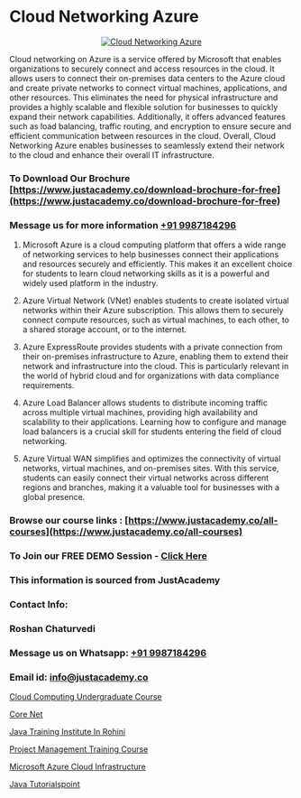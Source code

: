 # Cloud Networking Azure

<p align="center">
  <a href="https://justacademy.co/course-detail/microsoft-azure-training">
    <img src="https://justacademy.co/storage2/course_image/1708336833_course_image.png" alt="Cloud Networking Azure">
  </a>
</p>


Cloud networking on Azure is a service offered by Microsoft that enables organizations to securely connect and access resources in the cloud. It allows users to connect their on-premises data centers to the Azure cloud and create private networks to connect virtual machines, applications, and other resources. This eliminates the need for physical infrastructure and provides a highly scalable and flexible solution for businesses to quickly expand their network capabilities. Additionally, it offers advanced features such as load balancing, traffic routing, and encryption to ensure secure and efficient communication between resources in the cloud. Overall, Cloud Networking Azure enables businesses to seamlessly extend their network to the cloud and enhance their overall IT infrastructure. 
### To Download Our Brochure [https://www.justacademy.co/download-brochure-for-free](https://www.justacademy.co/download-brochure-for-free)
### Message us for more information [+91 9987184296](https://api.whatsapp.com/send?phone=919987184296)
1) Microsoft Azure is a cloud computing platform that offers a wide range of networking services to help businesses connect their applications and resources securely and efficiently. This makes it an excellent choice for students to learn cloud networking skills as it is a powerful and widely used platform in the industry.

2) Azure Virtual Network (VNet) enables students to create isolated virtual networks within their Azure subscription. This allows them to securely connect compute resources, such as virtual machines, to each other, to a shared storage account, or to the internet.

3) Azure ExpressRoute provides students with a private connection from their on-premises infrastructure to Azure, enabling them to extend their network and infrastructure into the cloud. This is particularly relevant in the world of hybrid cloud and for organizations with data compliance requirements.

4) Azure Load Balancer allows students to distribute incoming traffic across multiple virtual machines, providing high availability and scalability to their applications. Learning how to configure and manage load balancers is a crucial skill for students entering the field of cloud networking.

5) Azure Virtual WAN simplifies and optimizes the connectivity of virtual networks, virtual machines, and on-premises sites. With this service, students can easily connect their virtual networks across different regions and branches, making it a valuable tool for businesses with a global presence.

### Browse our course links : [https://www.justacademy.co/all-courses](https://www.justacademy.co/all-courses) 
### To Join our FREE DEMO Session - [Click Here](https://www.justacademy.co/register-for-course-demo)


### This information is sourced from JustAcademy
### Contact Info:
### Roshan Chaturvedi
### Message us on Whatsapp: [+91 9987184296](https://api.whatsapp.com/send?phone=919987184296)
### Email id: [info@justacademy.co](mailto:info@justacademy.co)
                
[Cloud Computing Undergraduate Course](https://www.linkedin.com/pulse/cloud-computing-undergraduate-course-justacademy-beangaluru-ju2oc?trackingId=p7oqYdG2r6h40LdSeaaazg%3D%3D&lipi=urn%3Ali%3Apage%3Ad_flagship3_company_admin%3B2qwrzgiWQzeuI91QF0QA9w%3D%3D)

[Core Net](https://www.linkedin.com/pulse/core-net-justacademy-thane-mcb1c?trackingId=zIa4Lg4X0yzX5NdSGaaNcw%3D%3D&lipi=urn%3Ali%3Apage%3Ad_flagship3_company_admin%3BQUUDXGyzQlqUHLkfVC%2F2FQ%3D%3D)

[Java Training Institute In Rohini](https://medium.com/@kamblerajas684/java-training-institute-in-rohini-5c98d0713546)

[Project Management Training Course](https://medium.com/@kamblerajas684/project-management-training-course-37c10355aa80)

[Microsoft Azure Cloud Infrastructure](https://justacademyin.github.io/justacademy/microsoft-azure-cloud-infrastructure)

[Java Tutorialspoint](https://justacademyin.github.io/justacademy/java-tutorialspoint)

